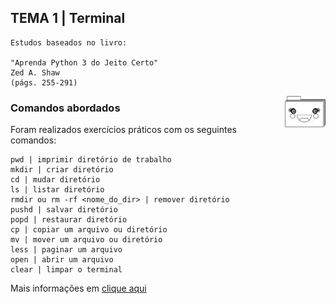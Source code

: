 ## TEMA 1 | Terminal

```
Estudos baseados no livro: 

"Aprenda Python 3 do Jeito Certo"
Zed A. Shaw 
(págs. 255-291)
```

<img height="50" align="right" src="./img/folder_terminal2.png?">

### Comandos abordados

Foram realizados exercícios práticos com os seguintes comandos:
```
pwd | imprimir diretório de trabalho
mkdir | criar diretório
cd | mudar diretório
ls | listar diretório
rmdir ou rm -rf <nome_do_dir> | remover diretório
pushd | salvar diretório
popd | restaurar diretório
cp | copiar um arquivo ou diretório
mv | mover um arquivo ou diretório
less | paginar um arquivo
open | abrir um arquivo
clear | limpar o terminal 
```
Mais informações em [clique aqui](https://www.oreilly.com/playlists/6b0ba469-d706-45a0-ae95-05560a7ef529/)
